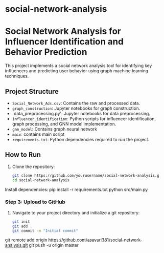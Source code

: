 # social-network-analysis

# Social Network Analysis for Influencer Identification and Behavior Prediction

This project implements a social network analysis tool for identifying key influencers and predicting user behavior using graph machine learning techniques.

## Project Structure

- `Social_Network_Ads.csv`: Contains the raw and processed data.
- `graph_construction`: Jupyter notebooks for graph construction.
-  `data_preprocessing.py': Jupyter notebooks for data preprocessing.
- `influencer_identification`: Python scripts for influencer identification, graph processing, and GNN model implementation.
- `gnn_model`: Contains graph neural network
- `main`: contains main script
- `requirements.txt`: Python dependencies required to run the project.

## How to Run

1. Clone the repository:
   ```bash
   git clone https://github.com/yourusername/social-network-analysis.git
   cd social-network-analysis
Install dependencies:
pip install -r requirements.txt
python src/main.py

### **Step 3: Upload to GitHub**
1. Navigate to your project directory and initialize a git repository:
   ```bash
   git init
   git add .
   git commit -m "Initial commit"
git remote add origin https://github.com/asavari381/social-network-analysis.git
git push -u origin master
